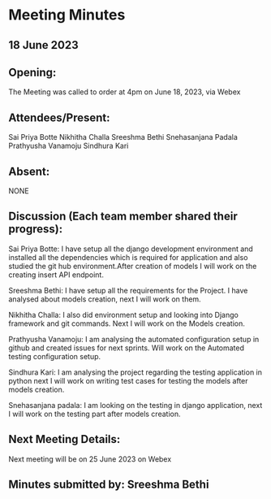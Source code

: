 # Meeting Minutes 

## 18 June 2023

## Opening:
The Meeting was called to order at 4pm on June 18, 2023, via Webex

## Attendees/Present:
Sai Priya Botte 
Nikhitha Challa
Sreeshma Bethi
Snehasanjana Padala
Prathyusha Vanamoju
Sindhura Kari
 
## Absent:
NONE

## Discussion (Each team member shared their progress):

Sai Priya Botte:
I have setup all the django development environment and installed all the dependencies which is required for application and also studied the git hub environment.After creation of models I will work on the creating insert API endpoint.

Sreeshma Bethi:
I have setup all the requirements for the Project. I have analysed about models creation, next I will work on them.

Nikhitha Challa:
I also did environment setup and looking into Django framework and git commands. Next I will work on the Models creation.

Prathyusha Vanamoju:
I am analysing the automated configuration setup in github and created issues for next sprints. Will work on the Automated testing configuration setup.

Sindhura Kari:
I am analysing the project regarding the testing application in python next I will work on writing test cases  for testing the models after models creation.

Snehasanjana padala:
I am looking on the testing in django application, next I will work on the testing part after models creation.


## Next Meeting Details:
Next meeting will be on 25 June 2023 on Webex

## Minutes submitted by:  Sreeshma Bethi
